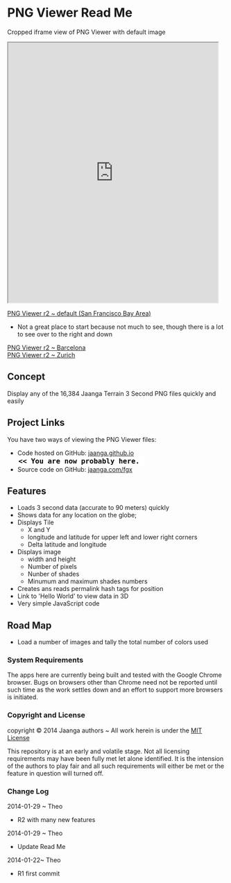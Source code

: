 PNG Viewer Read Me
==================

Cropped iframe view of PNG Viewer with default image
<iframe src=http://jaanga.github.io/terrain-viewer/png-viewer/r2/png-viewer-r2.html width=96% height=600px >
visible here: http://jaanga.github.io/terrain-viewer/png-viewer/ </iframe>

[PNG Viewer r2 ~ default (San Francisco Bay Area)]( http://jaanga.github.io/terrain-viewer/png-viewer/r2/png-viewer.html )   
- Not a great place to start because not much to see, though there is a lot to see over to the right and down  

[PNG Viewer r2 ~ Barcelona]( http://jaanga.github.io/terrain-viewer/png-viewer/r2/png-viewer.html#64#47 )  
[PNG Viewer r2 ~ Zurich]( http://jaanga.github.io/terrain-viewer/png-viewer/r2/png-viewer.html#67#44 )  

## Concept

Display any of the 16,384 Jaanga Terrain 3 Second PNG files quickly and easily

## Project Links

You have two ways of viewing the PNG Viewer files:

* Code hosted on GitHub: [jaanga.github.io]( http://jaanga.github.io/terrain-viewer/png-viewer/ "view the files as apps." ) <input value="<< You are now probably here." size=28 style="font:bold 12pt monospace;border-width:0;" >  
* Source code on GitHub: [jaanga.com/fgx]( https://github.com/jaanga/terrain-viewer/tree/gh-pages/png-viewer/ "View the files as source code." ) <scan style=display:none ><< You are now probably here.</scan>


## Features

- Loads 3 second data (accurate to 90 meters) quickly
- Shows data for any location on the globe;
- Displays Tile 
	- X and Y
	- longitude and latitude for upper left and lower right corners
	- Delta latitude and longitude
- Displays image
	- width and height
	- Number of pixels
	- Nunber of shades
	- Minumum and maximum shades numbers
- Creates ans reads permalink hash tags for position
- Link to 'Hello World' to view data in 3D
- Very simple JavaScript code

## Road Map

* Load a number of images and tally the total number of colors used

### System Requirements

The apps here are currently being built and tested with the Google Chrome browser. 
Bugs on browsers other than Chrome need not be reported until such time as the work settles down and an effort to support more browsers is initiated.


### Copyright and License
copyright &copy; 2014 Jaanga authors ~ All work herein is under the [MIT License](http://jaanga.github.io/libs/jaanga-copyright-and-mit-license.md)

This repository is at an early and volatile stage. Not all licensing requirements may have been fully met let alone identified. It is the intension of the authors to play fair and all such requirements will either be met or the feature in question will turned off.

### Change Log

2014-01-29 ~ Theo

* R2 with many new features


2014-01-29 ~ Theo

* Update Read Me


2014-01-22~ Theo

* R1 first commit